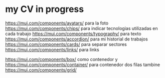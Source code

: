 # my CV in progress


https://mui.com/components/avatars/ para la foto
https://mui.com/components/chips/ para indicar tecnologias utilizadas en cada trabajo
https://mui.com/components/typography/ para texto
https://mui.com/components/accordion/ para mi historial de trabajos
https://mui.com/components/cards/ para separar sectores
https://mui.com/components/links/ para links

https://mui.com/components/box/ como contenedor y https://mui.com/components/container/ para contenedor dos filas
tambine https://mui.com/components/grid/